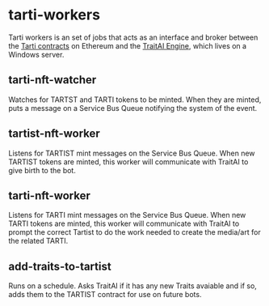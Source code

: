# tarti-workers

Tarti workers is an set of jobs that acts as an interface and broker between the [Tarti contracts](https://github.com/TartiNft/tarti) on Ethereum and the [TraitAI Engine](https://github.com/TartiNft/beatmaker), which lives on a Windows server.

## tarti-nft-watcher

Watches for TARTST and TARTI tokens to be minted. When they are minted, puts a message on a Service Bus Queue notifying the system of the event.

## tartist-nft-worker

Listens for TARTIST mint messages on the Service Bus Queue. When new TARTIST tokens are minted, this worker will communicate with TraitAI to give birth to the bot.

## tarti-nft-worker

Listens for TARTI mint messages on the Service Bus Queue. When new TARTI tokens are minted, this worker will communicate with TraitAI to prompt the correct Tartist to do the work needed to create the media/art for the related TARTI.

## add-traits-to-tartist

Runs on a schedule. Asks TraitAI if it has any new Traits avaiable and if so, adds them to the TARTIST contract for use on future bots. 
